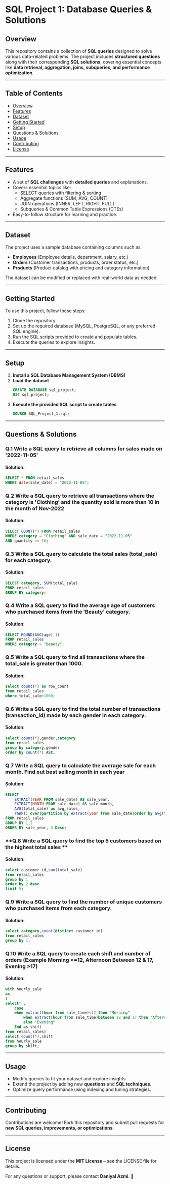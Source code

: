# **SQL Project 1: Database Queries & Solutions**

## **Overview**
This repository contains a collection of **SQL queries** designed to solve various data-related problems. The project includes **structured questions** along with their corresponding **SQL solutions**, covering essential concepts like **data retrieval, aggregation, joins, subqueries, and performance optimization**.

---

## **Table of Contents**
- [Overview](#overview)
- [Features](#features)
- [Dataset](#dataset)
- [Getting Started](#getting-started)
- [Setup](#setup)
- [Questions & Solutions](#questions--solutions)
- [Usage](#usage)
- [Contributing](#contributing)
- [License](#license)

---

## **Features**
- A set of **SQL challenges** with **detailed queries** and explanations.
- Covers essential topics like:
  - SELECT queries with filtering & sorting
  - Aggregate functions (SUM, AVG, COUNT)
  - JOIN operations (INNER, LEFT, RIGHT, FULL)
  - Subqueries & Common Table Expressions (CTEs)
- Easy-to-follow structure for learning and practice.

---

## **Dataset**
The project uses a sample database containing columns such as:
- **Employees** (Employee details, department, salary, etc.)
- **Orders** (Customer transactions, products, order status, etc.)
- **Products** (Product catalog with pricing and category information)

The dataset can be modified or replaced with real-world data as needed.

---

## **Getting Started**
To use this project, follow these steps:
1. Clone the repository.
2. Set up the required database (MySQL, PostgreSQL, or any preferred SQL engine).
3. Run the SQL scripts provided to create and populate tables.
4. Execute the queries to explore insights.

---

## **Setup**
1. **Install a SQL Database Management System (DBMS)** 
2. **Load the dataset**
   ```sql
   CREATE DATABASE sql_project;
   USE sql_project;
   ```
3. **Execute the provided SQL script to create tables**
   ```sql
   SOURCE SQL_Project_1.sql;
   ```

---

## **Questions & Solutions**

### **Q.1 Write a SQL query to retrieve all columns for sales made on '2022-11-05'**
#### **Solution:**
```sql
SELECT * FROM retail_sales
WHERE date(sale_date) = "2022-11-05";
```

### **Q.2 Write a SQL query to retrieve all transactions where the category is 'Clothing' and the quantity sold is more than 10 in the month of Nov-2022**
#### **Solution:**
```sql
SELECT COUNT(*) FROM retail_sales
WHERE category = "Clothing" AND sale_date = "2022-11-05"
AND quantity >= 10;
```

### **Q.3 Write a SQL query to calculate the total sales (total_sale) for each category.**
#### **Solution:**
```sql
SELECT category, SUM(total_sale)
FROM retail_sales
GROUP BY category;
```

### **Q.4 Write a SQL query to find the average age of customers who purchased items from the 'Beauty' category.**
#### **Solution:**
```sql
SELECT ROUND(AVG(age),1)
FROM retail_sales
WHERE category = "Beauty";
```

### **Q.5 Write a SQL query to find all transactions where the total_sale is greater than 1000.**
#### **Solution:**
```sql
select count(*) as row_count
from retail_sales
where total_sale>1000;
```

### **Q.6 Write a SQL query to find the total number of transactions (transaction_id) made by each gender in each category.**
#### **Solution:**
```sql
select count(*),gender,category
from retail_sales
group by category,gender
order by count(*) ASC;  
```

### **Q.7 Write a SQL query to calculate the average sale for each month. Find out best selling month in each year**
#### **Solution:**
```sql
SELECT 
    EXTRACT(YEAR FROM sale_date) AS sale_year,
    EXTRACT(MONTH FROM sale_date) AS sale_month,
    AVG(total_sale) as avg_sales,
    rank() over(partition by extract(year from sale_date)order by avg(total_sale)desc) as rank_order
FROM retail_sales
GROUP BY 1,2
ORDER BY sale_year, 3 Desc;
```

### **Q.8 Write a SQL query to find the top 5 customers based on the highest total sales **
#### **Solution:**
```sql
select customer_id,sum(total_sale)
from retail_sales
group by 1 
order by 2 desc
limit 5;

```

### **Q.9 Write a SQL query to find the number of unique customers who purchased items from each category.**
#### **Solution:**
```sql
select category,count(distinct customer_id)
from retail_sales
group by 1;
```

### **Q.10 Write a SQL query to create each shift and number of orders (Example Morning <=12, Afternoon Between 12 & 17, Evening >17)**
#### **Solution:**
```sql
with hourly_sale
as
(
select* ,
	case
	when extract(hour from sale_time)<12 then "Morning"
        when extract(hour from sale_time)between 12 and 17 then "Afternoon"
        else "Evening"
	End as shift
from retail_sales)
select count(*),shift
from hourly_sale
group by shift;
```

---

## **Usage**
- Modify queries to fit your dataset and explore insights.
- Extend the project by adding new **questions** and **SQL techniques**.
- Optimize query performance using indexing and tuning strategies.

---

## **Contributing**
Contributions are welcome! Fork this repository and submit pull requests for **new SQL queries, improvements, or optimizations**.

---

## **License**
This project is licensed under the **MIT License** – see the LICENSE file for details.

For any questions or support, please contact **Daniyal Azmi**. 🚀

